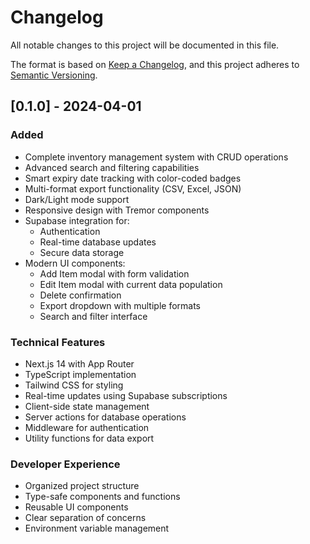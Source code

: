 # Changelog

All notable changes to this project will be documented in this file.

The format is based on [Keep a Changelog](https://keepachangelog.com/en/1.0.0/),
and this project adheres to [Semantic Versioning](https://semver.org/spec/v2.0.0.html).

## [0.1.0] - 2024-04-01

### Added
- Complete inventory management system with CRUD operations
- Advanced search and filtering capabilities
- Smart expiry date tracking with color-coded badges
- Multi-format export functionality (CSV, Excel, JSON)
- Dark/Light mode support
- Responsive design with Tremor components
- Supabase integration for:
  - Authentication
  - Real-time database updates
  - Secure data storage
- Modern UI components:
  - Add Item modal with form validation
  - Edit Item modal with current data population
  - Delete confirmation
  - Export dropdown with multiple formats
  - Search and filter interface

### Technical Features
- Next.js 14 with App Router
- TypeScript implementation
- Tailwind CSS for styling
- Real-time updates using Supabase subscriptions
- Client-side state management
- Server actions for database operations
- Middleware for authentication
- Utility functions for data export

### Developer Experience
- Organized project structure
- Type-safe components and functions
- Reusable UI components
- Clear separation of concerns
- Environment variable management 
